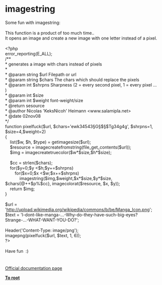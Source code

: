 # imagestring




<div class="phpcode"><span class="html">
Some fun with imagestring:<br><br>This function is a product of too much time..<br>It opens an image and create a new image with one letter instead of a pixel.<br><br><span class="default">&lt;?php<br>error_reporting</span><span class="keyword">(</span><span class="default">E_ALL</span><span class="keyword">);<br></span><span class="comment">/**<br> * generates a image with chars instead of pixels<br> *<br> * @param string $url Filepath or url<br> * @param string $chars The chars which should replace the pixels<br> * @param int $shrpns Sharpness (2 = every second pixel, 1 = every pixel ... )<br> * @param int $size <br> * @param int $weight font-weight/size<br> * @return sesource<br> * @author Nicolas &apos;KeksNicoh&apos; Heimann &lt;www.salamipla.net&gt;<br> * @date 02nov08<br> */<br></span><span class="keyword">function </span><span class="default">pixelfuck</span><span class="keyword">(</span><span class="default">$url</span><span class="keyword">, </span><span class="default">$chars</span><span class="keyword">=</span><span class="string">&apos;ewk34543&#xA7;G&#xA7;$&#xA7;$Tg34g4g&apos;</span><span class="keyword">, </span><span class="default">$shrpns</span><span class="keyword">=</span><span class="default">1</span><span class="keyword">, </span><span class="default">$size</span><span class="keyword">=</span><span class="default">4</span><span class="keyword">,</span><span class="default">$weight</span><span class="keyword">=</span><span class="default">2</span><span class="keyword">)<br>{<br>&#xA0; &#xA0; list(</span><span class="default">$w</span><span class="keyword">, </span><span class="default">$h</span><span class="keyword">, </span><span class="default">$type</span><span class="keyword">) = </span><span class="default">getimagesize</span><span class="keyword">(</span><span class="default">$url</span><span class="keyword">);<br>&#xA0; &#xA0; </span><span class="default">$resource </span><span class="keyword">= </span><span class="default">imagecreatefromstring</span><span class="keyword">(</span><span class="default">file_get_contents</span><span class="keyword">(</span><span class="default">$url</span><span class="keyword">));<br>&#xA0; &#xA0; </span><span class="default">$img </span><span class="keyword">= </span><span class="default">imagecreatetruecolor</span><span class="keyword">(</span><span class="default">$w</span><span class="keyword">*</span><span class="default">$size</span><span class="keyword">,</span><span class="default">$h</span><span class="keyword">*</span><span class="default">$size</span><span class="keyword">);<br><br>&#xA0; &#xA0; </span><span class="default">$cc </span><span class="keyword">= </span><span class="default">strlen</span><span class="keyword">(</span><span class="default">$chars</span><span class="keyword">);<br>&#xA0; &#xA0; for(</span><span class="default">$y</span><span class="keyword">=</span><span class="default">0</span><span class="keyword">;</span><span class="default">$y </span><span class="keyword">&lt;</span><span class="default">$h</span><span class="keyword">;</span><span class="default">$y</span><span class="keyword">+=</span><span class="default">$shrpns</span><span class="keyword">) <br>&#xA0; &#xA0; &#xA0; &#xA0; for(</span><span class="default">$x</span><span class="keyword">=</span><span class="default">0</span><span class="keyword">;</span><span class="default">$x </span><span class="keyword">&lt;</span><span class="default">$w</span><span class="keyword">;</span><span class="default">$x</span><span class="keyword">+=</span><span class="default">$shrpns</span><span class="keyword">)<br>&#xA0; &#xA0; &#xA0; &#xA0; &#xA0; &#xA0; </span><span class="default">imagestring</span><span class="keyword">(</span><span class="default">$img</span><span class="keyword">,</span><span class="default">$weight</span><span class="keyword">,</span><span class="default">$x</span><span class="keyword">*</span><span class="default">$size</span><span class="keyword">,</span><span class="default">$y</span><span class="keyword">*</span><span class="default">$size</span><span class="keyword">, </span><span class="default">$chars</span><span class="keyword">{@++</span><span class="default">$p</span><span class="keyword">%</span><span class="default">$cc</span><span class="keyword">}, </span><span class="default">imagecolorat</span><span class="keyword">(</span><span class="default">$resource</span><span class="keyword">, </span><span class="default">$x</span><span class="keyword">, </span><span class="default">$y</span><span class="keyword">));<br>&#xA0; &#xA0; return </span><span class="default">$img</span><span class="keyword">;<br>}<br><br></span><span class="default">$url </span><span class="keyword">= </span><span class="string">&apos;<a href="http://upload.wikimedia.org/wikipedia/commons/b/be/Manga_Icon.png" rel="nofollow" target="_blank">http://upload.wikimedia.org/wikipedia/commons/b/be/Manga_Icon.png</a>&apos;</span><span class="keyword">;<br></span><span class="default">$text </span><span class="keyword">= </span><span class="string">&apos;I-dont-like-manga-...-Why-do-they-have-such-big-eyes? Strange-...-WHAT-WANT-YOU-DO?&apos;</span><span class="keyword">;<br><br></span><span class="default">Header</span><span class="keyword">(</span><span class="string">&apos;Content-Type: image/png&apos;</span><span class="keyword">);<br></span><span class="default">imagepng</span><span class="keyword">(</span><span class="default">pixelfuck</span><span class="keyword">(</span><span class="default">$url</span><span class="keyword">, </span><span class="default">$text</span><span class="keyword">, </span><span class="default">1</span><span class="keyword">, </span><span class="default">6</span><span class="keyword">));<br></span><span class="default">?&gt;<br></span><br>Have fun&#xA0; :)</span>
</div>
  

#

[Official documentation page](https://www.php.net/manual/en/function.imagestring.php)

**[To root](/README.md)**